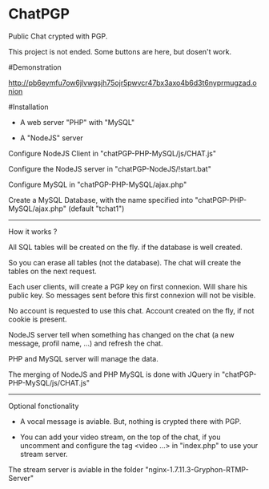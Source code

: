 # ChatPGP
 Public Chat crypted with PGP. 
 
 This project is not ended. Some buttons are here, but dosen't work.

#Demonstration

http://pb6eymfu7ow6jlvwgsjh75ojr5pwvcr47bx3axo4b6d3t6nyprmugzad.onion

#Installation

- A web server "PHP" with "MySQL"

- A "NodeJS" server

Configure NodeJS Client in "chatPGP-PHP-MySQL/js/CHAT.js"

Configure the NodeJS server in "chatPGP-NodeJS/!start.bat"

Configure MySQL in "chatPGP-PHP-MySQL/ajax.php"

Create a MySQL Database, with the name specified into "chatPGP-PHP-MySQL/ajax.php" (default "tchat1")
___________________

How it works ?

All SQL tables will be created on the fly. if the database is well created.

So you can erase all tables (not the database). The chat will create the tables on the next request.

Each user clients, will create a PGP key on first connexion. Will share his public key. So messages sent before this first connexion will not be visible.

No account is requested to use this chat. Account created on the fly, if not cookie is present.

NodeJS server tell when something has changed on the chat (a new message, profil name, ...) and refresh the chat.

PHP and MySQL server will manage the data. 

The merging of NodeJS and PHP MySQL is done with JQuery in "chatPGP-PHP-MySQL/js/CHAT.js"

________________

Optional fonctionality 

- A vocal message is aviable. But, nothing is crypted there with PGP.

- You can add your video stream, on the top of the chat, if you uncomment and configure the tag <video ...></video> in "index.php" to use your stream server.

The stream server is aviable in the folder "nginx-1.7.11.3-Gryphon-RTMP-Server"
